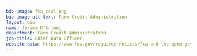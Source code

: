 ```yaml
---
bio-image: fca_seal.png
bio-image-alt-text: Farm Credit Administration
layout: bio
name: Jeremy D'Antoni
department: Farm Credit Administration
job-title: Chief Data Officer
website-data: https://www.fca.gov/required-notices/fca-and-the-open-gov-initiative
---
```

